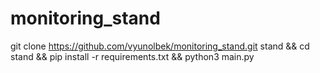 # monitoring_stand

git clone https://github.com/vyunolbek/monitoring_stand.git stand && cd stand && pip install -r requirements.txt && python3 main.py
